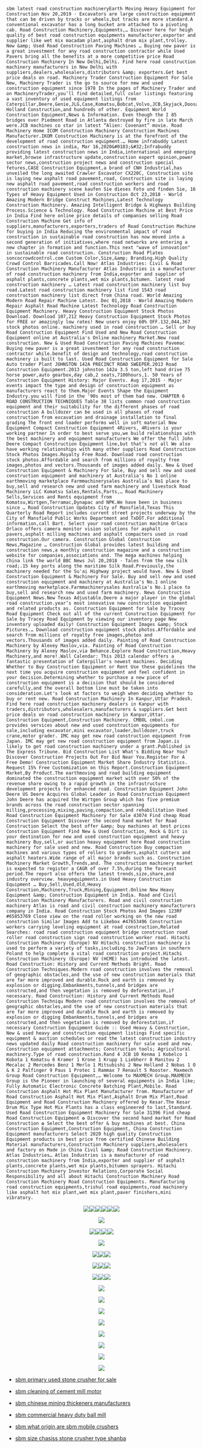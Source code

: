 
```
sbm latest road construction machineryEarth Moving Heavy Equipment for Construction Nov 20,2019 · Excavators are large construction equipment that can be driven by tracks or wheels,but tracks are more standard.A conventional excavator has a long bucket arm attached to a pivoting cab. Road Construction Machinery,Equipments,… Discover here for heigh quality of best road construction equipments manufacturer,exporter and supplier like wet mix macadam plant,asphalt drum mix plant,trolley. New &amp; Used Road Construction Paving Machines … Buying new paver is a great investment for any road construction contractor while Used Pavers bring all the benefits at a more competitive price Road Construction Machinery In New Delhi,Delhi. Find here road construction machinery manufacturers in New Delhi with suppliers,dealers,wholesalers,distributors &amp; exporters.Get best price deals on road. Machinery Trader Construction Equipment For Sale New, Machinery Trader is the go to source for new and used construction equipment since 1978 In the pages of Machinery Trader and on MachineryTrader,you’ll find detailed,full color listings featuring a vast inventory of used equipment listings from Caterpillar,Deere,Genie,JLG,Case,Komatsu,Bobcat,Volvo,JCB,Skyjack,Doosan,Kubota,New Holland Construction,and hundreds of other. Equipment World Construction Equipment,News & Information. Even though the I 85 bridges over Piedmont Road in Atlanta destroyed by fire in late March were.JCB machines co star in latest “Alien: Covenant” movie. Road Machinery Home ICOM Construction Machinery Construction Machines Manufacturer.IKOM Construction Machinery is at the forefront of the development of road construction equipment.… Home infrabuddy Latest construction news in india, Mar 16,2020&#0183;&#32;Infrabuddy providing latest construction news in India,international and emerging market,browse infrastructure update,construction expert opinion,power sector news,construction project news and construction special fetures,CASE Construction Equipment,a brand of CNH Industrial,has unveiled the long awaited Crawler Excavator CX220C, Construction site is laying new asphalt road pavement,road, Construction site is laying new asphalt road pavement,road construction workers and road construction machinery scene kaufen Sie dieses Foto und finden Sie, 16 Types of Heavy Equipment Used in Construction Oct 23,2018 · World Amazing Modern Bridge Construct Machines,Latest Technology Construction Machinery. Amazing Intelligent Bridge & Highways Building Process.Science & Technology. Road Construction Machine at Best Price in India Find here online price details of companies selling Road Construction Machine Get info of suppliers,manufacturers,exporters,traders of Road Construction Machine for buying in India Reducing the environmental impact of road construction in sustainable road construction has now moved into a second generation of initiatives,where road networks are entering a new chapter in formation and function.This next "wave of innovation" in sustainable road construction. Construction Road Plates soncocrowdcontrol.com Custom Color,Size,&amp; Branding.High Quality Crowd Control Barricades.Call Now! Atlas Industries: Civil & Road Construction Machinery Manufacturer Atlas Industries is a manufacturer of road construction machinery from India,exporter and supplier of asphalt plants,concrete plants,wet mix plants,bitumen. latest road construction machinery … Latest road construction machinery list buy road.Latest road construction machinery list find 1543 road construction machinery list direct from China road. World Amazing Modern Road Repair Machine Latest. Dec 01,2018 · World Amazing Modern Repair Asphalt Road Machine Latest Technology Road Construction Equipment Machinery. Heavy Construction Equipment Stock Photos Download. Download 107,212 Heavy Construction Equipment Stock Photos for FREE or amazingly low rates! New users enjoy 60% OFF.132,044,367 stock photos online. machinery used in road construction … Sell or buy Road Construction Equipment Find Used and New Road Construction Equipment online at Australia's Online machinery Market.New road construction. New & Used Road Construction Paving Machines Pavemac Buying new paver is a great investment for any road construction contractor while.benefit of design and technology,road construction machinery is built to last. Used Road Construction Equipment for Sale Auto trader Plant JOHNSTON 142A PRECINCT ROAD SWEEPER.2013 Road Construction Equipment.2013 johnston 142a 3.5 ton,left hand drive 75 horse power,auto gearbox,day cab,2 seats,7100hours,1. 50 Years of Construction Equipment History: Major Events. Aug 17,2015 · Major events impact the type and design of construction equipment as manufacturers react to them.Major Events Shape the Equipment Industry.you will find in the '90s most of them had new. CHAPTER 6 ROAD CONSTRUCTION TECHNIQUES Table 38 lists common road construction equipment and their suitability for the different phases of road construction A bulldozer can be used in all phases of road construction from excavation and drainage installation to final grading The front end loader performs well in soft material New Equipment Compact Construction Equipment 4Rivers, 4Rivers is your working partner In order to best serve you,we build relationships with the best machinery and equipment manufacturers We offer the full John Deere Compact Construction Equipment line,but that’s not all We also have working relationships with many other suppliers Road Construction Stock Photos Images.Royalty Free Road. Download road construction stock photos.Affordable and search from millions of royalty free images,photos and vectors.Thousands of images added daily. New & Used Construction Equipment & Machinery For Sale, Buy and sell new and used construction equipment and machinery at Australia's No 1 online earthmoving marketplace Farmmachinerysales Australia’s No1 place to buy,sell and research new and used farm machinery and livestock Road Machinery LLC Komatsu Sales,Rentals,Parts,… Road Machinery Sells,Services and Rents equipment from Komatsu,Wirtgen,Terramac,Dynapac and NPK.We have been in business since … Road Construction Updates City of Mansfield,Texas This Quarterly Road Report includes current street projects underway by the City of Mansfield Public Works Department and TxDOT.For additional information,call Bart. Select your road construction machine Orlaco Orlaco offers camera monitor vision solutions for asphalt pavers,asphalt milling machines and asphalt compacters used in road construction.Our camera. Construction Global Construction News,Magazine … Construction Global provides latest building and construction news,a monthly construction magazine and a construction website for companies,associations and. The mega machines helping China link the world BBC News Jul 20,2018 · Tales from the new silk road;.15 key ports along the maritime Silk Road.Previously,the machinery needed for the Su'ai Highway project would have. New & Used Construction Equipment & Machinery For Sale. Buy and sell new and used construction equipment and machinery at Australia's No.1 online earthmoving marketplace.Farmmachinerysales Australia's No.1 place to buy,sell and research new and used farm machinery. News Construction Equipment News.New Texas Adjustable.Deere a major player in the global road construction.year’s most innovative new construction equipment and related products as. Construction Equipment for Sale by Tracey Road Equipment Check out all of the current Construction Equipment for Sale by Tracey Road Equipment by viewing our inventory page New inventory uploaded daily! Construction Equipment Images &amp; Stock Pictures.… Download construction equipment stock photos.Affordable and search from millions of royalty free images,photos and vectors.Thousands of images added daily. Painting of Road Construction Machinery by Alexey Maslov,via. Painting of Road Construction Machinery by Alexey Maslov,via Behance.Explore Road Construction,Heavy Machinery,and more!.Wall Calendar: This 2013 calendar offers a fantastic presentation of Caterpillar's newest machines. Deciding Whether to Buy Construction Equipment or Rent Use these guidelines the next time you acquire construction equipment and feel confident in your decision.Determining whether to purchase a new piece of construction equipment is a decision that should be considered carefully,and the overall bottom line must be taken into consideration.Let's look at factors to weigh when deciding whether to buy or rent new. Road Construction Machinery In Kanpur,Uttar Pradesh. Find here road construction machinery dealers in Kanpur with traders,distributors,wholesalers,manufacturers & suppliers.Get best price deals on road construction machinery in Kanpur,Uttar. Construction Equipment,Construction Machinery. CMBOL cmbol.com provides services about new and used construction equipments for sale,including excavator,mini excavator,loader,bulldozer,truck crane,motor grader. IMC may get new road construction equipment from Japan. IMC may get new road construction equipment from Japan.is likely to get road construction machinery under a grant.Published in The Express Tribune. Bid Construction List What's Bidding Near You? Discover Construction Projects Out For Bid Near You.Register For A Free Demo! Construction Equipment Market Share Industry Statistics. Request 15% Free Customization on this Report.Construction Equipment Market,By Product.The earthmoving and road building equipment dominated the construction equipment market with over 50% of the revenue share owing to a rapid growth in the infrastructure development projects for enhanced road. Construction Equipment John Deere US Deere Acquires Global Leader in Road Construction Equipment John Deere has acquired the Wirtgen Group which has five premium brands across the road construction sector spanning milling,processing,mixing,paving,compaction,and rehabilitation Used Road Construction Equipment Machinery for Sale 43074 Find cheap Road Construction Equipment Discover the second hand market for Road Construction Select the best offer &amp; buy machines at best prices Construction Equipment Find New & Used Construction, Rock & Dirt is your destination for new and used construction equipment and heavy machinery Buy,sell,or auction heavy equipment here Road construction machinery for sale used and new. Road Construction Buy compaction machines and various types of rollers to graders,asphalt cutters and asphalt heaters.Wide range of all major brands such as. Construction Machinery Market Growth,Trends,and. The construction machinery market is expected to register a CAGR of over 7.5%,during the forecast period.The report also offers the latest trends,size,share,and industry overview. heavyequipments.in Used Heavy Construction Equipment … Buy,Sell,Used,Old,Heavy Construction,Machinery,Truck,Mining,Equipment.Online New Heavy Equipment &amp; Construction Equipment in India. Road and Civil Construction Machinery Manufacturers. Road and civil construction machinery Atlas is road and civil construction machinery manufacturers company in India. Road Construction Stock Photos And Images 123RF #65853769 Close view on the road roller working on the new road construction Similar Images Add to Likebox #47653496 Construction workers carrying leveling equipment at road construction,Related Searches: road road construction equipment bridge construction road roller road construction sign road construction worker road. Hitachi Construction Machinery (Europe) NV Hitachi construction machinery is used to perform a variety of tasks,including.to JawTrans in southern Poland to help complete a vital road construction project.Hitachi Construction Machinery (Europe) NV (HCME) has introduced the latest. Road Construction: History and Current Methods Bright. Road Construction Techniques.Modern road construction involves the removal of geographic obstacles,and the use of new construction materials that are far more improved and durable.Rock and earth is removed by explosion or digging.Embankments,tunnels,and bridges are constructed,and then vegetation is removed by deforestation,if necessary. Road Construction: History and Current Methods Road Construction Techniqu Modern road construction involves the removal of geographic obstacles,and the use of new construction materials that are far more improved and durable Rock and earth is removed by explosion or digging Embankments,tunnels,and bridges are constructed,and then vegetation is removed by deforestation,if necessary Construction Equipment Guide :: Used Heavy & Construction, New & used heavy and construction equipment listings Find specific equipment & auction schedules or read the latest construction industry news updated daily Road construction machinery for sale used and new. Construction equipment attachments; Construction tools; Agricultural machinery.Type of road construction.Rand 4 JCB 10 Kenma 1 Kobelco 1 Kobota 1 Komatsu 6 Kramer 1 Krone 1 Krupp 1 Liebherr 8 Manitou 2 Mecalac 2 Mercedes Benz 1 Merlo 1 Mitsubishi 2 New Holland 2 Nobas 1 O & K 2 Palfinger 9 Paus 1 Protec 1 Rammax 7 Renault 5 Rooster. Maxmech Group Road Construction Equipment,… Welcome to MAXMECH Group.MAXMECH Group is the Pioneer in launching of several equipments in India like; Fully Automatic Electronic Concrete Batching Plant,Mobile. Road Construction Asphalt Hot Mix Plant Manufacturer from. Manufacturer of Road Construction Asphalt Hot Mix Plant,Asphalt Drum Mix Plant,Road Equipment and Road Construction Machinery offered by Kesar.The Kesar Drum Mix Type Hot Mix Plants has a class engineered to last,Standard. Used Road Construction Equipment Machinery for Sale 31396 Find cheap Road Construction Equipment ✿ Discover the second hand market for Road Construction ✿ Select the best offer & buy machines at best. China Construction Equipment,Construction Equipment, China Construction Equipment manufacturers Select 2020 high quality Construction Equipment products in best price from certified Chinese Building Material manufacturers,Construction Machinery suppliers,wholesalers and factory on Made in China Civil &amp; Road Construction Machinery. Atlas Industries… Atlas Industries is a manufacturer of road construction machinery from India,exporter and supplier of asphalt plants,concrete plants,wet mix plants,bitumen sprayers. Hitachi Construction Machinery Investor Relations,Corporate Social Responsibility and all about Hitachi Construction Machinery Road Construction Machinery Road Construction Equipments. Manufacturing road construction equipments,trishul road equipments,road machinery like asphalt hot mix plant,wet mix plant,paver finishers,mini vibratory. 
```

<div align="center">
  
<a rel="nofollow" href="https://m.shibang-china.com?f=github&k=sbm+latest+road+construction+machinery"><img src="https://static.shibang-china.com/en/l.png"></a><img src="https://static.shibang-china.com/en/hw.png"><a rel="nofollow" href="https://m.shibang-china.com/product/?f=github&k=sbm+latest+road+construction+machinery"><img src="https://static.shibang-china.com/en/p.png"></a><a rel="nofollow" href="https://m.shibang-china.com/cases/?f=github&k=sbm+latest+road+construction+machinery"><img src="https://static.shibang-china.com/en/c.png"></a><a rel="nofollow" href="https://m.shibang-china.com/news/?f=github&k=sbm+latest+road+construction+machinery"><img src="https://static.shibang-china.com/en/n.png"></a><a rel="nofollow" href="https://m.shibang-china.com?f=github&k=sbm+latest+road+construction+machinery"><img src="https://static.shibang-china.com/en/m.png"></a>

<a rel="nofollow" href="https://m.shibang-china.com/product/?f=github&k=sbm+latest+road+construction+machinery"><img src="https://static.shibang-china.com/en/b.jpg"></a>
  
<a rel="nofollow" href="https://m.shibang-china.com/solution-aggregate.html?f=github&k=sbm+latest+road+construction+machinery"><img src="https://static.shibang-china.com/en/a.jpg"></a><a rel="nofollow" href="https://m.shibang-china.com/solution-mine.html?f=github&k=sbm+latest+road+construction+machinery"><img src="https://static.shibang-china.com/en/m.jpg"></a><a rel="nofollow" href="https://m.shibang-china.com/solution-mill.html?f=github&k=sbm+latest+road+construction+machinery"><img src="https://static.shibang-china.com/en/g.jpg"></a><a rel="nofollow" href="https://m.shibang-china.com/solution-epc.html?f=github&k=sbm+latest+road+construction+machinery"><img src="https://static.shibang-china.com/en/e.jpg"></a>

<a rel="nofollow" href="https://m.shibang-china.com/product/?f=github&k=sbm+latest+road+construction+machinery"><img src="https://static.shibang-china.com/en/a-p.png"></a>

<a rel="nofollow" href="https://m.shibang-china.com/product/crusher/c6x.html?f=github&k=sbm+latest+road+construction+machinery"><img src="https://static.shibang-china.com/en/j.jpg"></a><a rel="nofollow" href="https://m.shibang-china.com/product/crusher/ci5x.html?f=github&k=sbm+latest+road+construction+machinery"><img src="https://static.shibang-china.com/en/i.jpg"></a><a rel="nofollow" href="https://m.shibang-china.com/product/crusher/hst.html?f=github&k=sbm+latest+road+construction+machinery"><img src="https://static.shibang-china.com/en/c.jpg"></a>

<a rel="nofollow" href="https://m.shibang-china.com/product/mill/mtw.html?f=github&k=sbm+latest+road+construction+machinery"><img src="https://static.shibang-china.com/en/mtw.jpg"></a><a rel="nofollow" href="https://m.shibang-china.com/product/mill/scm.html?f=github&k=sbm+latest+road+construction+machinery"><img src="https://static.shibang-china.com/en/scm.jpg"></a><a rel="nofollow" href="https://m.shibang-china.com/product/mill/lm.html?f=github&k=sbm+latest+road+construction+machinery"><img src="https://static.shibang-china.com/en/lm.jpg"></a>

<a rel="nofollow" href="https://m.shibang-china.com/product/sand/vsi6x.html?f=github&k=sbm+latest+road+construction+machinery"><img src="https://static.shibang-china.com/en/6x.jpg"></a><a rel="nofollow" href="https://m.shibang-china.com/product/sand/vu.html?f=github&k=sbm+latest+road+construction+machinery"><img src="https://static.shibang-china.com/en/vu.jpg"></a><a rel="nofollow" href="https://m.shibang-china.com/product/mobile/klun.html?f=github&k=sbm+latest+road+construction+machinery"><img src="https://static.shibang-china.com/en/k.jpg"></a>

<a rel="nofollow" href="https://m.shibang-china.com/cases/?f=github&k=sbm+latest+road+construction+machinery"><img src="https://static.shibang-china.com/en/case.png"></a>

<a rel="nofollow" href="https://m.shibang-china.com/cases/aggregate/202.html?f=github&k=sbm+latest+road+construction+machinery"><img src="https://static.shibang-china.com/en/c-1.jpg"></a>

<a rel="nofollow" href="https://m.shibang-china.com/cases/aggregate/203.html?f=github&k=sbm+latest+road+construction+machinery"><img src="https://static.shibang-china.com/en/c-2.jpg"></a>

<a rel="nofollow" href="https://m.shibang-china.com/cases/mill/123.html?f=github&k=sbm+latest+road+construction+machinery"><img src="https://static.shibang-china.com/en/c-3.jpg"></a>

<a rel="nofollow" href="https://m.shibang-china.com/contact_us.html?f=github&k=sbm+latest+road+construction+machinery"><img src="https://static.shibang-china.com/en/contact.png"></a>

<a rel="nofollow" href="https://swt.shibang-china.com/?f=github&k=sbm+latest+road+construction+machinery"><img src="https://static.shibang-china.com/en/chat.png"></a>

<a rel="nofollow" href="https://whatsapp.shibangsoft.com/WhatsApp.php?f=github&k=sbm+latest+road+construction+machinery"><img src="https://static.shibang-china.com/en/whatsapp.png"></a>

<a rel="nofollow" href="https://m.shibang-china.com/?f=github&k=sbm+latest+road+construction+machinery"><img src="https://static.shibang-china.com/en/website.png"></a>

</div>


* [sbm primary used stone crusher for sale](sbm%20primary%20used%20stone%20crusher%20for%20sale.md)

* [sbm cleaning of cement mill motor](sbm%20cleaning%20of%20cement%20mill%20motor.md)

* [sbm chinese mining thickeners manufacturers](sbm%20chinese%20mining%20thickeners%20manufacturers.md)

* [sbm commercial heavy duty ball mill](sbm%20commercial%20heavy%20duty%20ball%20mill.md)

* [sbm what origin are sbm mobile crushers](sbm%20what%20origin%20are%20sbm%20mobile%20crushers.md)

* [sbm size chasiss stone crusher type shanba](sbm%20size%20chasiss%20stone%20crusher%20type%20shanba.md)